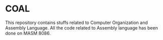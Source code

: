 # COAL
This repository contains stuffs related to Computer Organization and Assembly Language.
All the code related to Assembly language has been done on MASM 8086.
